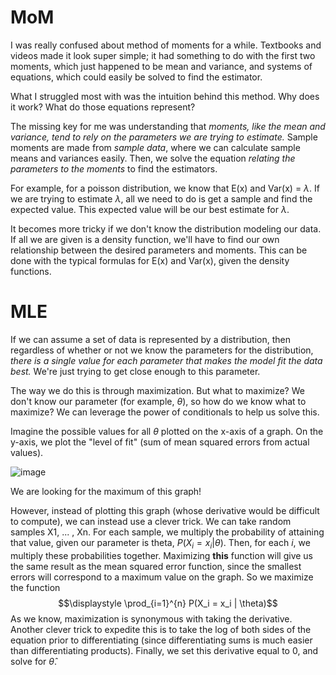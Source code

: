 # MoM

I was really confused about method of moments for a while. Textbooks and videos made it look super simple; it had something to do with the first two moments, which just happened to be mean and variance, and systems of equations, which could easily be solved to find the estimator.

What I struggled most with was the intuition behind this method. Why does it work? What do those equations represent?

The missing key for me was understanding that *moments, like the mean and variance, tend to rely on the parameters we are trying to estimate.* Sample moments are made from *sample data*, where we can calculate sample means and variances easily. Then, we solve the equation *relating the parameters to the moments* to find the estimators.

For example, for a poisson distribution, we know that E(x) and Var(x) = $\lambda$. If we are trying to estimate $\lambda$, all we need to do is get a sample and find the expected value. This expected value will be our best estimate for $\lambda$.

It becomes more tricky if we don't know the distribution modeling our data. If all we are given is a density function, we'll have to find our own relationship between the desired parameters and moments. This can be done with the typical formulas for E(x) and Var(x), given the density functions.

# MLE

If we can assume a set of data is represented by a distribution, then regardless of whether or not we know the parameters for the distribution, *there is a single value for each parameter that makes the model fit the data best.* We're just trying to get close enough to this parameter.

The way we do this is through maximization. But what to maximize? We don't know our parameter (for example, $\theta$), so how do we know what to maximize? We can leverage the power of conditionals to help us solve this.

Imagine the possible values for all $\theta$ plotted on the x-axis of a graph. On the y-axis, we plot the "level of fit" (sum of mean squared errors from actual values). 

![image](https://user-images.githubusercontent.com/83550862/201781751-2a3b9b95-0c1f-4afe-b491-29040e8e41d4.png)


We are looking for the maximum of this graph! 

However, instead of plotting this graph (whose derivative would be difficult to compute), we can instead use a clever trick. We can take random samples X1, ... , Xn. For each sample, we multiply the probability of attaining that value, given our parameter is theta, $P(X_i = x_i | \theta)$. Then, for each $i$, we multiply these probabilities together. Maximizing **this** function will give us the same result as the mean squared error function, since the smallest errors will correspond to a maximum value on the graph. So we maximize the function $$\displaystyle \prod_{i=1}^{n} P(X_i = x_i | \theta)$$
As we know, maximization is synonymous with taking the derivative. Another clever trick to expedite this is to take the log of both sides of the equation prior to differentiating (since differentiating sums is much easier than differentiating products). Finally, we set this derivative equal to 0, and solve for $\hat{\theta}$.

